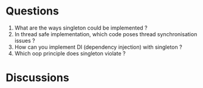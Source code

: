 # Questions 
1. What are the ways singleton could be implemented ?
2. In thread safe implementation, which code poses thread synchronisation issues ?
3. How can you implement DI (dependency injection) with singleton ?
4. Which oop principle does singleton violate ?


# Discussions
 
